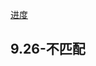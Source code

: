[进度](https://app.mokahr.com/campus-recruitment/biren/44727#/candidateHome/applications)

## 9.26-不匹配
